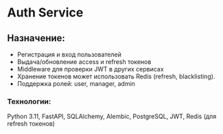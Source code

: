 # Auth Service

## Назначение:
- Регистрация и вход пользователей
- Выдача/обновление access и refresh токенов
- Middleware для проверки JWT в других сервисах
- Хранение токенов может использовать Redis (refresh, blacklisting).
- Поддержка ролей: user, manager, admin

### Технологии:
Python 3.11, FastAPI, SQLAlchemy, Alembic, PostgreSQL, JWT, Redis (для refresh токенов)
